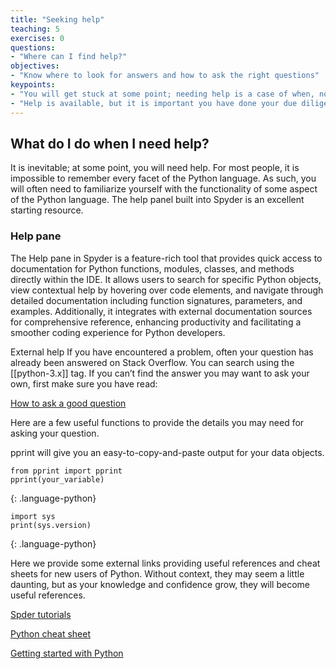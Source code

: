 ```yaml
---
title: "Seeking help"
teaching: 5
exercises: 0
questions:
- "Where can I find help?"
objectives:
- "Know where to look for answers and how to ask the right questions"
keypoints:
- "You will get stuck at some point; needing help is a case of when, not if."
- "Help is available, but it is important you have done your due diligence and are asking for help in the correct places and in the correct format."
---
```


## What do I do when I need help?

It is inevitable; at some point, you will need help. For most people, it is impossible to remember every facet of the Python language. As such, you will often need to familiarize yourself with the functionality of some aspect of the Python language. The help panel built into Spyder is an excellent starting resource.

### Help pane

The Help pane in Spyder is a feature-rich tool that provides quick access to documentation for Python functions, modules, classes, and methods directly within the IDE. It allows users to search for specific Python objects, view contextual help by hovering over code elements, and navigate through detailed documentation including function signatures, parameters, and examples. Additionally, it integrates with external documentation sources for comprehensive reference, enhancing productivity and facilitating a smoother coding experience for Python developers.

External help
If you have encountered a problem, often your question has already been answered on Stack Overflow. You can search using the [[python-3.x]] tag. If you can’t find the answer you may want to ask your own, first make sure you have read:

[How to ask a good question](https://www.stackoverflow.com/help/how-to-ask)

Here are a few useful functions to provide the details you may need for asking your question.

pprint will give you an easy-to-copy-and-paste output for your data objects.

```
from pprint import pprint
pprint(your_variable)
```
{: .language-python}

```
import sys
print(sys.version)
```
{: .language-python}

Here we provide some external links providing useful references and cheat sheets for new users of Python. Without context, they may seem a little daunting, but as your knowledge and confidence grow, they will become useful references.

[Spder tutorials](https://docs.spyder-ide.org/current/videos/first-steps-with-spyder.html)  

[Python cheat sheet](https://www.datacamp.com/cheat-sheet/getting-started-with-python-cheat-sheet)

[Getting started with Python](https://www.python.org/about/gettingstarted/)

